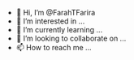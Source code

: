 - 👋 Hi, I’m @FarahTFarira
- 👀 I’m interested in ...
- 🌱 I’m currently learning ...
- 💞️ I’m looking to collaborate on ...
- 📫 How to reach me ...

<!---
FarahTFarira/FarahTFarira is a ✨ special ✨ repository because its `README.md` (this file) appears on your GitHub profile.
You can click the Preview link to take a look at your changes.
--->
